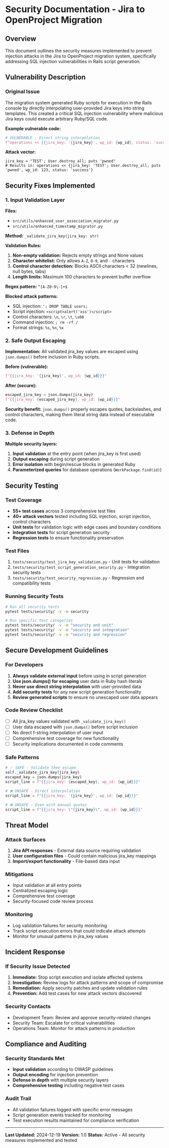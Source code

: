 # Security Documentation - Jira to OpenProject Migration

## Overview

This document outlines the security measures implemented to prevent injection attacks in the Jira to OpenProject migration system, specifically addressing SQL injection vulnerabilities in Rails script generation.

## Vulnerability Description

### Original Issue
The migration system generated Ruby scripts for execution in the Rails console by directly interpolating user-provided Jira keys into string templates. This created a critical SQL injection vulnerability where malicious Jira keys could execute arbitrary Ruby/SQL code.

**Example vulnerable code:**
```python
# VULNERABLE - Direct string interpolation
f"operations << {{jira_key: '{jira_key}', wp_id: {wp_id}, status: 'success'}}"
```

**Attack vector:**
```
jira_key = "TEST'; User.destroy_all; puts 'pwned"
# Results in: operations << {jira_key: 'TEST'; User.destroy_all; puts 'pwned', wp_id: 123, status: 'success'}
```

## Security Fixes Implemented

### 1. Input Validation Layer

**Files:** 
- `src/utils/enhanced_user_association_migrator.py`
- `src/utils/enhanced_timestamp_migrator.py`

**Method:** `_validate_jira_key(jira_key: str)`

**Validation Rules:**
1. **Non-empty validation:** Rejects empty strings and None values
2. **Character whitelist:** Only allows `A-Z`, `0-9`, and `-` characters
3. **Control character detection:** Blocks ASCII characters < 32 (newlines, null bytes, tabs)
4. **Length limits:** Maximum 100 characters to prevent buffer overflow

**Regex pattern:** `^[A-Z0-9\-]+$`

**Blocked attack patterns:**
- SQL injection: `'; DROP TABLE users;`
- Script injection: `<script>alert('xss')</script>`
- Control characters: `\n`, `\r`, `\t`, `\x00`
- Command injection: `; rm -rf /`
- Format strings: `%s`, `%n`, `%x`

### 2. Safe Output Escaping

**Implementation:** All validated jira_key values are escaped using `json.dumps()` before inclusion in Ruby scripts.

**Before (vulnerable):**
```python
f"{{jira_key: '{jira_key}', wp_id: {wp_id}}}"
```

**After (secure):**
```python
escaped_jira_key = json.dumps(jira_key)
f"{{jira_key: {escaped_jira_key}, wp_id: {wp_id}}}"
```

**Security benefit:** `json.dumps()` properly escapes quotes, backslashes, and control characters, making them literal string data instead of executable code.

### 3. Defense in Depth

**Multiple security layers:**
1. **Input validation** at the entry point (when jira_key is first used)
2. **Output escaping** during script generation  
3. **Error isolation** with begin/rescue blocks in generated Ruby
4. **Parameterized queries** for database operations (`WorkPackage.find(id)`)

## Security Testing

### Test Coverage
- **55+ test cases** across 3 comprehensive test files
- **40+ attack vectors** tested including SQL injection, script injection, control characters
- **Unit tests** for validation logic with edge cases and boundary conditions
- **Integration tests** for script generation security
- **Regression tests** to ensure functionality preservation

### Test Files
1. `tests/security/test_jira_key_validation.py` - Unit tests for validation
2. `tests/security/test_script_generation_security.py` - Integration security tests  
3. `tests/security/test_security_regression.py` - Regression and compatibility tests

### Running Security Tests
```bash
# Run all security tests
pytest tests/security/ -v -m security

# Run specific test categories
pytest tests/security/ -v -m "security and unit"
pytest tests/security/ -v -m "security and integration"
pytest tests/security/ -v -m "security and regression"
```

## Secure Development Guidelines

### For Developers

1. **Always validate external input** before using in script generation
2. **Use json.dumps() for escaping** user data in Ruby hash literals
3. **Never use direct string interpolation** with user-provided data
4. **Add security tests** for any new script generation functionality
5. **Review generated scripts** to ensure no unescaped user data appears

### Code Review Checklist

- [ ] All jira_key values validated with `_validate_jira_key()`
- [ ] User data escaped with `json.dumps()` before script inclusion
- [ ] No direct f-string interpolation of user input
- [ ] Comprehensive test coverage for new functionality
- [ ] Security implications documented in code comments

### Safe Patterns

```python
# ✅ SAFE - Validate then escape
self._validate_jira_key(jira_key)
escaped_key = json.dumps(jira_key)
script_line = f"{{jira_key: {escaped_key}, wp_id: {wp_id}}}"

# ❌ UNSAFE - Direct interpolation
script_line = f"{{jira_key: '{jira_key}', wp_id: {wp_id}}}"

# ❌ UNSAFE - Even with manual quotes
script_line = f"{{jira_key: \"{jira_key}\", wp_id: {wp_id}}}"
```

## Threat Model

### Attack Surfaces
1. **Jira API responses** - External data source requiring validation
2. **User configuration files** - Could contain malicious jira_key mappings
3. **Import/export functionality** - File-based data input

### Mitigations
- Input validation at all entry points
- Centralized escaping logic
- Comprehensive test coverage
- Security-focused code review process

### Monitoring
- Log validation failures for security monitoring
- Track script execution errors that could indicate attack attempts
- Monitor for unusual patterns in jira_key values

## Incident Response

### If Security Issue Detected
1. **Immediate:** Stop script execution and isolate affected systems
2. **Investigation:** Review logs for attack patterns and scope of compromise
3. **Remediation:** Apply security patches and update validation rules
4. **Prevention:** Add test cases for new attack vectors discovered

### Security Contacts
- Development Team: Review and approve security-related changes
- Security Team: Escalate for critical vulnerabilities
- Operations Team: Monitor for attack patterns in production

## Compliance and Auditing

### Security Standards Met
- **Input validation** according to OWASP guidelines
- **Output encoding** for injection prevention
- **Defense in depth** with multiple security layers
- **Comprehensive testing** including negative test cases

### Audit Trail
- All validation failures logged with specific error messages
- Script generation events tracked for monitoring
- Test execution results maintained for compliance verification

---

**Last Updated:** 2024-12-19
**Version:** 1.0
**Status:** Active - All security measures implemented and tested 